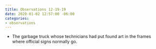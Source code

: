```yaml
---
title: Observations 12-19-19
date: 2020-01-02 12:57:00 -06:00
categories:
- observations
---
```


- The garbage truck whose technicians had put found art in the frames where official signs normally go.